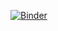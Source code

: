[![Binder](https://mybinder.org/badge_logo.svg)](https://mybinder.org/v2/gh/rvf0068/notebooks/master)
